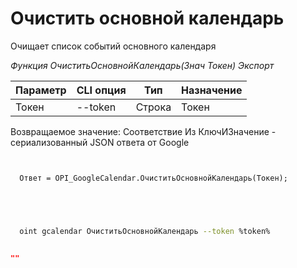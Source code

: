 ﻿---
sidebar_position: 4
---

# Очистить основной календарь
 Очищает список событий основного календаря


*Функция ОчиститьОсновнойКалендарь(Знач Токен) Экспорт*

  | Параметр | CLI опция | Тип | Назначение |
  |-|-|-|-|
  | Токен | --token | Строка | Токен |

  
  Возвращаемое значение:   Соответствие Из КлючИЗначение - сериализованный JSON ответа от Google

```bsl title="Пример кода"
	
  
  Ответ = OPI_GoogleCalendar.ОчиститьОсновнойКалендарь(Токен);
  

	
```

```sh title="Пример команды CLI"
    
  oint gcalendar ОчиститьОсновнойКалендарь --token %token%


```


```json title="Результат"

""

```
